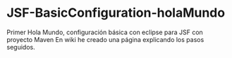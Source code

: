 # JSF-BasicConfiguration-holaMundo
Primer Hola Mundo, configuración básica con eclipse para JSF con proyecto Maven
En wiki he creado una página explicando los pasos seguidos.
